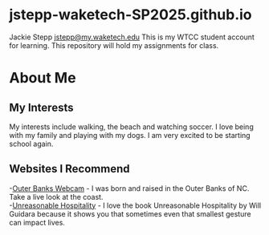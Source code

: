 # jstepp-waketech-SP2025.github.io
Jackie Stepp jstepp@my.waketech.edu
This is my WTCC student account for learning.
This repository will hold my assignments for class.

# About Me
## My Interests
My interests include walking, the beach and watching soccer. I love being with my family and playing with my dogs. I am very excited to be starting school again.
## Websites I Recommend
 -[Outer Banks Webcam](https://www.outerbanks.org/plan-your-trip/webcams/) - I was born and raised in the Outer Banks of NC. Take a live look at the coast.  
 -[Unreasonable Hospitality](https://www.unreasonablehospitality.com/) - I love the book Unreasonable Hospitality by Will Guidara because it shows you that sometimes even that smallest gesture can impact lives. 
